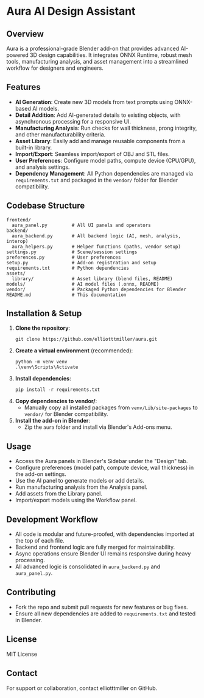 # Aura AI Design Assistant

## Overview
Aura is a professional-grade Blender add-on that provides advanced AI-powered 3D design capabilities. It integrates ONNX Runtime, robust mesh tools, manufacturing analysis, and asset management into a streamlined workflow for designers and engineers.

## Features
- **AI Generation**: Create new 3D models from text prompts using ONNX-based AI models.
- **Detail Addition**: Add AI-generated details to existing objects, with asynchronous processing for a responsive UI.
- **Manufacturing Analysis**: Run checks for wall thickness, prong integrity, and other manufacturability criteria.
- **Asset Library**: Easily add and manage reusable components from a built-in library.
- **Import/Export**: Seamless import/export of OBJ and STL files.
- **User Preferences**: Configure model paths, compute device (CPU/GPU), and analysis settings.
- **Dependency Management**: All Python dependencies are managed via `requirements.txt` and packaged in the `vendor/` folder for Blender compatibility.

## Codebase Structure
```
frontend/
  aura_panel.py         # All UI panels and operators
backend/
  aura_backend.py       # All backend logic (AI, mesh, analysis, interop)
  aura_helpers.py       # Helper functions (paths, vendor setup)
settings.py             # Scene/session settings
preferences.py          # User preferences
setup.py                # Add-on registration and setup
requirements.txt        # Python dependencies
assets/
  library/              # Asset library (blend files, README)
models/                 # AI model files (.onnx, README)
vendor/                 # Packaged Python dependencies for Blender
README.md               # This documentation
```

## Installation & Setup
1. **Clone the repository**:
   ```
   git clone https://github.com/elliotttmiller/aura.git
   ```
2. **Create a virtual environment** (recommended):
   ```
   python -m venv venv
   .\venv\Scripts\Activate
   ```
3. **Install dependencies**:
   ```
   pip install -r requirements.txt
   ```
4. **Copy dependencies to vendor/**:
   - Manually copy all installed packages from `venv/Lib/site-packages` to `vendor/` for Blender compatibility.
5. **Install the add-on in Blender**:
   - Zip the `aura` folder and install via Blender's Add-ons menu.

## Usage
- Access the Aura panels in Blender's Sidebar under the "Design" tab.
- Configure preferences (model path, compute device, wall thickness) in the add-on settings.
- Use the AI panel to generate models or add details.
- Run manufacturing analysis from the Analysis panel.
- Add assets from the Library panel.
- Import/export models using the Workflow panel.

## Development Workflow
- All code is modular and future-proofed, with dependencies imported at the top of each file.
- Backend and frontend logic are fully merged for maintainability.
- Async operations ensure Blender UI remains responsive during heavy processing.
- All advanced logic is consolidated in `aura_backend.py` and `aura_panel.py`.

## Contributing
- Fork the repo and submit pull requests for new features or bug fixes.
- Ensure all new dependencies are added to `requirements.txt` and tested in Blender.

## License
MIT License

## Contact
For support or collaboration, contact elliotttmiller on GitHub.
